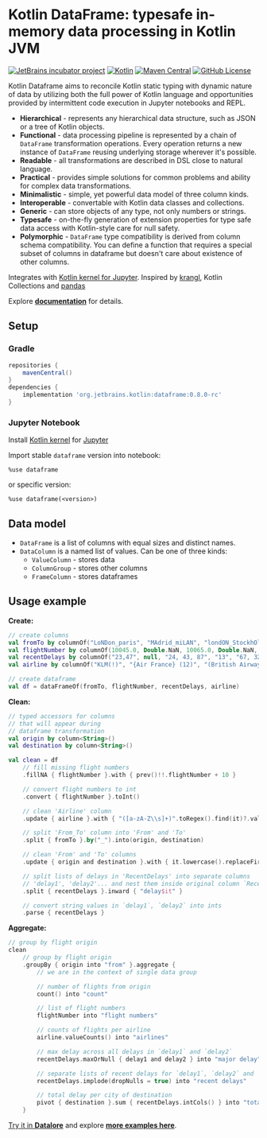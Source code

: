 # Kotlin DataFrame: typesafe in-memory data processing in Kotlin JVM
[![JetBrains incubator project](https://jb.gg/badges/incubator.svg)](https://confluence.jetbrains.com/display/ALL/JetBrains+on+GitHub)
[![Kotlin](https://img.shields.io/badge/kotlin-1.6.0-blue.svg?logo=kotlin)](http://kotlinlang.org)
[![Maven Central](https://img.shields.io/maven-central/v/org.jetbrains.kotlinx/dataframe?color=blue&label=Maven%20Central)](https://search.maven.org/artifact/org.jetbrains.kotlinx/dataframe)
[![GitHub License](https://img.shields.io/badge/license-Apache%20License%202.0-blue.svg?style=flat)](http://www.apache.org/licenses/LICENSE-2.0)

Kotlin Dataframe aims to reconcile Kotlin static typing with dynamic nature of data by utilizing both the full power of Kotlin language and opportunities provided by intermittent code execution in Jupyter notebooks and REPL.   

* **Hierarchical** - represents any hierarchical data structure, such as JSON or a tree of Kotlin objects.
* **Functional** - data processing pipeline is represented by a chain of `DataFrame` transformation operations. Every operation returns a new instance of `DataFrame` reusing underlying storage wherever it's possible.
* **Readable** - all transformations are described in DSL close to natural language.
* **Practical** - provides simple solutions for common problems and ability for complex data transformations.
* **Minimalistic** - simple, yet powerful data model of three column kinds.
* **Interoperable** - convertable with Kotlin data classes and collections.
* **Generic** - can store objects of any type, not only numbers or strings.
* **Typesafe** - on-the-fly generation of extension properties for type safe data access with Kotlin-style care for null safety.
* **Polymorphic** - `DataFrame` type compatibility is derived from column schema compatibility. You can define a function that requires a special subset of columns in dataframe but doesn't care about existence of other columns.

Integrates with [Kotlin kernel for Jupyter](https://github.com/Kotlin/kotlin-jupyter). Inspired by [krangl](https://github.com/holgerbrandl/krangl), Kotlin Collections and [pandas](https://pandas.pydata.org/)

Explore [**documentation**](https://kotlin.github.io/dataframe/overview.html) for details.

## Setup

### Gradle
```groovy
repositories {
    mavenCentral()
}
dependencies {
    implementation 'org.jetbrains.kotlin:dataframe:0.8.0-rc'
}
```
### Jupyter Notebook

Install [Kotlin kernel](https://github.com/Kotlin/kotlin-jupyter) for [Jupyter](https://jupyter.org/)

Import stable `dataframe` version into notebook: 
```
%use dataframe
```
or specific version:
```
%use dataframe(<version>)
```

## Data model
* `DataFrame` is a list of columns with equal sizes and distinct names.
* `DataColumn` is a named list of values. Can be one of three kinds:
  * `ValueColumn` - stores data
  * `ColumnGroup` - stores other columns
  * `FrameColumn` - stores dataframes

## Usage example

**Create:**
```kotlin
// create columns
val fromTo by columnOf("LoNDon_paris", "MAdrid_miLAN", "londON_StockhOlm", "Budapest_PaRis", "Brussels_londOn")
val flightNumber by columnOf(10045.0, Double.NaN, 10065.0, Double.NaN, 10085.0)
val recentDelays by columnOf("23,47", null, "24, 43, 87", "13", "67, 32")
val airline by columnOf("KLM(!)", "{Air France} (12)", "(British Airways. )", "12. Air France", "'Swiss Air'")

// create dataframe
val df = dataFrameOf(fromTo, flightNumber, recentDelays, airline)
```

**Clean:**
```kotlin
// typed accessors for columns
// that will appear during
// dataframe transformation
val origin by column<String>()
val destination by column<String>()

val clean = df
    // fill missing flight numbers
    .fillNA { flightNumber }.with { prev()!!.flightNumber + 10 }

    // convert flight numbers to int
    .convert { flightNumber }.toInt()

    // clean 'Airline' column
    .update { airline }.with { "([a-zA-Z\\s]+)".toRegex().find(it)?.value ?: "" }

    // split 'From_To' column into 'From' and 'To'
    .split { fromTo }.by("_").into(origin, destination)

    // clean 'From' and 'To' columns
    .update { origin and destination }.with { it.lowercase().replaceFirstChar(Char::uppercase) }

    // split lists of delays in 'RecentDelays' into separate columns
    // 'delay1', 'delay2'... and nest them inside original column `RecentDelays`
    .split { recentDelays }.inward { "delay$it" }

    // convert string values in `delay1`, `delay2` into ints
    .parse { recentDelays }
```

**Aggregate:**
```kotlin
// group by flight origin
clean
    // group by flight origin
    .groupBy { origin into "from" }.aggregate {
        // we are in the context of single data group

        // number of flights from origin
        count() into "count"

        // list of flight numbers
        flightNumber into "flight numbers"

        // counts of flights per airline
        airline.valueCounts() into "airlines"

        // max delay across all delays in `delay1` and `delay2`
        recentDelays.maxOrNull { delay1 and delay2 } into "major delay"

        // separate lists of recent delays for `delay1`, `delay2` and `delay3`
        recentDelays.implode(dropNulls = true) into "recent delays"

        // total delay per city of destination
        pivot { destination }.sum { recentDelays.intCols() } into "total delays to"
    }
```

[Try it in **Datalore**](https://datalore.jetbrains.com/view/notebook/vq5j45KWkYiSQnACA2Ymij) and explore [**more examples here**](examples).

